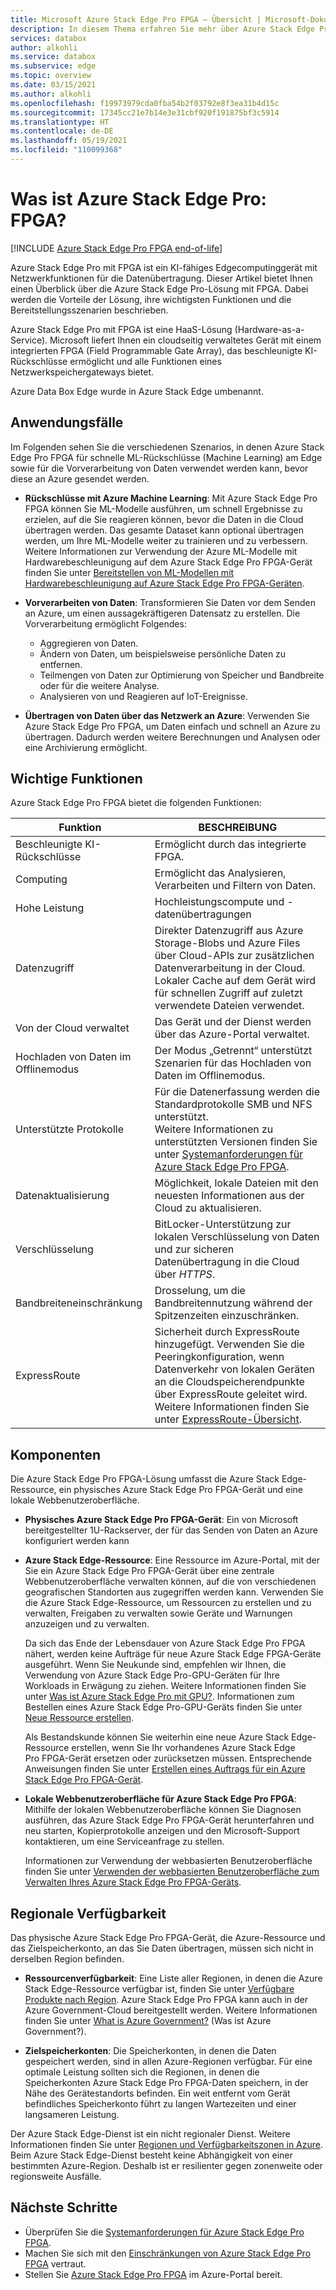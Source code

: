 ```yaml
---
title: Microsoft Azure Stack Edge Pro FPGA – Übersicht | Microsoft-Dokumentation
description: In diesem Thema erfahren Sie mehr über Azure Stack Edge Pro FPGA, eine Speicherlösung, die ein physisches Gerät für die netzwerkbasierte Übertragung in Azure verwendet.
services: databox
author: alkohli
ms.service: databox
ms.subservice: edge
ms.topic: overview
ms.date: 03/15/2021
ms.author: alkohli
ms.openlocfilehash: f19973979cda0fba54b2f03792e8f3ea31b4d15c
ms.sourcegitcommit: 17345cc21e7b14e3e31cbf920f191875bf3c5914
ms.translationtype: HT
ms.contentlocale: de-DE
ms.lasthandoff: 05/19/2021
ms.locfileid: "110099368"
---
```

# <a name="what-is-azure-stack-edge-pro-fpga"></a>Was ist Azure Stack Edge Pro: FPGA?

[!INCLUDE [Azure Stack Edge Pro FPGA end-of-life](../../includes/azure-stack-edge-fpga-eol.md)]

Azure Stack Edge Pro mit FPGA ist ein KI-fähiges Edgecomputinggerät mit Netzwerkfunktionen für die Datenübertragung. Dieser Artikel bietet Ihnen einen Überblick über die Azure Stack Edge Pro-Lösung mit FPGA. Dabei werden die Vorteile der Lösung, ihre wichtigsten Funktionen und die Bereitstellungsszenarien beschrieben.

Azure Stack Edge Pro mit FPGA ist eine HaaS-Lösung (Hardware-as-a-Service). Microsoft liefert Ihnen ein cloudseitig verwaltetes Gerät mit einem integrierten FPGA (Field Programmable Gate Array), das beschleunigte KI-Rückschlüsse ermöglicht und alle Funktionen eines Netzwerkspeichergateways bietet.

Azure Data Box Edge wurde in Azure Stack Edge umbenannt.

## <a name="use-cases"></a>Anwendungsfälle

Im Folgenden sehen Sie die verschiedenen Szenarios, in denen Azure Stack Edge Pro FPGA für schnelle ML-Rückschlüsse (Machine Learning) am Edge sowie für die Vorverarbeitung von Daten verwendet werden kann, bevor diese an Azure gesendet werden.

- **Rückschlüsse mit Azure Machine Learning**: Mit Azure Stack Edge Pro FPGA können Sie ML-Modelle ausführen, um schnell Ergebnisse zu erzielen, auf die Sie reagieren können, bevor die Daten in die Cloud übertragen werden. Das gesamte Dataset kann optional übertragen werden, um Ihre ML-Modelle weiter zu trainieren und zu verbessern. Weitere Informationen zur Verwendung der Azure ML-Modelle mit Hardwarebeschleunigung auf dem Azure Stack Edge Pro FPGA-Gerät finden Sie unter [Bereitstellen von ML-Modellen mit Hardwarebeschleunigung auf Azure Stack Edge Pro FPGA-Geräten](../machine-learning/how-to-deploy-fpga-web-service.md#deploy-to-a-local-edge-server).

- **Vorverarbeiten von Daten**: Transformieren Sie Daten vor dem Senden an Azure, um einen aussagekräftigeren Datensatz zu erstellen. Die Vorverarbeitung ermöglicht Folgendes: 

    - Aggregieren von Daten.
    - Ändern von Daten, um beispielsweise persönliche Daten zu entfernen.
    - Teilmengen von Daten zur Optimierung von Speicher und Bandbreite oder für die weitere Analyse.
    - Analysieren von und Reagieren auf IoT-Ereignisse. 

- **Übertragen von Daten über das Netzwerk an Azure**: Verwenden Sie Azure Stack Edge Pro FPGA, um Daten einfach und schnell an Azure zu übertragen. Dadurch werden weitere Berechnungen und Analysen oder eine Archivierung ermöglicht. 

## <a name="key-capabilities"></a>Wichtige Funktionen

Azure Stack Edge Pro FPGA bietet die folgenden Funktionen:

|Funktion |BESCHREIBUNG  |
|---------|---------|
|Beschleunigte KI-Rückschlüsse| Ermöglicht durch das integrierte FPGA.|
|Computing       |Ermöglicht das Analysieren, Verarbeiten und Filtern von Daten.|
|Hohe Leistung | Hochleistungscompute und -datenübertragungen|
|Datenzugriff     | Direkter Datenzugriff aus Azure Storage-Blobs und Azure Files über Cloud-APIs zur zusätzlichen Datenverarbeitung in der Cloud. Lokaler Cache auf dem Gerät wird für schnellen Zugriff auf zuletzt verwendete Dateien verwendet.|
|Von der Cloud verwaltet     |Das Gerät und der Dienst werden über das Azure-Portal verwaltet.  |
|Hochladen von Daten im Offlinemodus     | Der Modus „Getrennt“ unterstützt Szenarien für das Hochladen von Daten im Offlinemodus.|
|Unterstützte Protokolle     | Für die Datenerfassung werden die Standardprotokolle SMB und NFS unterstützt. <br> Weitere Informationen zu unterstützten Versionen finden Sie unter [Systemanforderungen für Azure Stack Edge Pro FPGA](azure-stack-edge-system-requirements.md).|
|Datenaktualisierung     | Möglichkeit, lokale Dateien mit den neuesten Informationen aus der Cloud zu aktualisieren.|
|Verschlüsselung    | BitLocker-Unterstützung zur lokalen Verschlüsselung von Daten und zur sicheren Datenübertragung in die Cloud über *HTTPS*.|
|Bandbreiteneinschränkung| Drosselung, um die Bandbreitennutzung während der Spitzenzeiten einzuschränken.|
|ExpressRoute | Sicherheit durch ExpressRoute hinzugefügt. Verwenden Sie die Peeringkonfiguration, wenn Datenverkehr von lokalen Geräten an die Cloudspeicherendpunkte über ExpressRoute geleitet wird. Weitere Informationen finden Sie unter [ExpressRoute-Übersicht](../expressroute/expressroute-introduction.md).

## <a name="components"></a>Komponenten

Die Azure Stack Edge Pro FPGA-Lösung umfasst die Azure Stack Edge-Ressource, ein physisches Azure Stack Edge Pro FPGA-Gerät und eine lokale Webbenutzeroberfläche.

* **Physisches Azure Stack Edge Pro FPGA-Gerät**: Ein von Microsoft bereitgestellter 1U-Rackserver, der für das Senden von Daten an Azure konfiguriert werden kann
    
* **Azure Stack Edge-Ressource**: Eine Ressource im Azure-Portal, mit der Sie ein Azure Stack Edge Pro FPGA-Gerät über eine zentrale Webbenutzeroberfläche verwalten können, auf die von verschiedenen geografischen Standorten aus zugegriffen werden kann. Verwenden Sie die Azure Stack Edge-Ressource, um Ressourcen zu erstellen und zu verwalten, Freigaben zu verwalten sowie Geräte und Warnungen anzuzeigen und zu verwalten.
  
   <!--[The Azure Stack Edge service in Azure portal](media/data-box-overview/data-box-Edge-service1.png)-->

   Da sich das Ende der Lebensdauer von Azure Stack Edge Pro FPGA nähert, werden keine Aufträge für neue Azure Stack Edge FPGA-Geräte ausgeführt. Wenn Sie Neukunde sind, empfehlen wir Ihnen, die Verwendung von Azure Stack Edge Pro-GPU-Geräten für Ihre Workloads in Erwägung zu ziehen. Weitere Informationen finden Sie unter [Was ist Azure Stack Edge Pro mit GPU?](azure-stack-edge-gpu-overview.md). Informationen zum Bestellen eines Azure Stack Edge Pro-GPU-Geräts finden Sie unter [Neue Ressource erstellen](azure-stack-edge-gpu-deploy-prep.md?tabs=azure-portal#create-a-new-resource).

   Als Bestandskunde können Sie weiterhin eine neue Azure Stack Edge-Ressource erstellen, wenn Sie Ihr vorhandenes Azure Stack Edge Pro FPGA-Gerät ersetzen oder zurücksetzen müssen. Entsprechende Anweisungen finden Sie unter [Erstellen eines Auftrags für ein Azure Stack Edge Pro FPGA-Gerät](azure-stack-edge-deploy-prep.md#create-new-resource-for-existing-device).

* **Lokale Webbenutzeroberfläche für Azure Stack Edge Pro FPGA**: Mithilfe der lokalen Webbenutzeroberfläche können Sie Diagnosen ausführen, das Azure Stack Edge Pro FPGA-Gerät herunterfahren und neu starten, Kopierprotokolle anzeigen und den Microsoft-Support kontaktieren, um eine Serviceanfrage zu stellen.

    <!--![The Azure Stack Edge Pro FPGA local web UI](media/data-box-Edge-overview/data-box-Edge-local-web-ui.png)-->

    Informationen zur Verwendung der webbasierten Benutzeroberfläche finden Sie unter [Verwenden der webbasierten Benutzeroberfläche zum Verwalten Ihres Azure Stack Edge Pro FPGA-Geräts](azure-stack-edge-manage-access-power-connectivity-mode.md).

## <a name="region-availability"></a>Regionale Verfügbarkeit

Das physische Azure Stack Edge Pro FPGA-Gerät, die Azure-Ressource und das Zielspeicherkonto, an das Sie Daten übertragen, müssen sich nicht in derselben Region befinden.

- **Ressourcenverfügbarkeit**: Eine Liste aller Regionen, in denen die Azure Stack Edge-Ressource verfügbar ist, finden Sie unter [Verfügbare Produkte nach Region](https://azure.microsoft.com/global-infrastructure/services/?products=databox&regions=all). Azure Stack Edge Pro FPGA kann auch in der Azure Government-Cloud bereitgestellt werden. Weitere Informationen finden Sie unter [What is Azure Government?](../azure-government/documentation-government-welcome.md) (Was ist Azure Government?).
    
- **Zielspeicherkonten**: Die Speicherkonten, in denen die Daten gespeichert werden, sind in allen Azure-Regionen verfügbar. Für eine optimale Leistung sollten sich die Regionen, in denen die Speicherkonten Azure Stack Edge Pro FPGA-Daten speichern, in der Nähe des Gerätestandorts befinden. Ein weit entfernt vom Gerät befindliches Speicherkonto führt zu langen Wartezeiten und einer langsameren Leistung.

Der Azure Stack Edge-Dienst ist ein nicht regionaler Dienst. Weitere Informationen finden Sie unter [Regionen und Verfügbarkeitszonen in Azure](../availability-zones/az-overview.md). Beim Azure Stack Edge-Dienst besteht keine Abhängigkeit von einer bestimmten Azure-Region. Deshalb ist er resilienter gegen zonenweite oder regionsweite Ausfälle.

## <a name="next-steps"></a>Nächste Schritte

- Überprüfen Sie die [Systemanforderungen für Azure Stack Edge Pro FPGA](azure-stack-edge-system-requirements.md).
- Machen Sie sich mit den [Einschränkungen von Azure Stack Edge Pro FPGA](azure-stack-edge-limits.md) vertraut.
- Stellen Sie [Azure Stack Edge Pro FPGA](azure-stack-edge-deploy-prep.md) im Azure-Portal bereit.